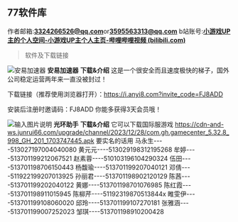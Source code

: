 ﻿## 77软件库
作者邮箱:**3324266526@qq.com**or**3595563313@qq.com**
b站账号:**[小游戏UP主的个人空间-小游戏UP主个人主页-哔哩哔哩视频 (bilibili.com)](https://space.bilibili.com/1354778588?spm_id_from=333.1007.0.0)**

> 软件及下载链接

![安易加速器
](/imgs/2024-01-31/ShMXsKb6HnO7B70u.png)
**安易加速器**
**下载&介绍**
这是一个很安全而且速度极快的梯子，国外公司稳定运营两年来一直没被封过！

下载链接（推荐使用浏览器打开）：https://i.anyi8.com?invite_code=FJ8ADD

安装后注册时邀请码：FJ8ADD 你能多获得3天会员哦！

![输入图片说明](/imgs/2024-01-31/V1Uy7kpVjQre8kLQ.png)
**光环助手**
**下载&介绍**
它可以下载国际服游戏
https://cdn-and-ws.junrui66.com/upgrade/channel/2023/12/28/com.gh.gamecenter_5.32.8_998_GH_201_1703747445.apk
要实名的话用
马永生----513027197004040080
黄元元----513029198312195268
牟婷----513701199212067521
赵素蓉----510103196104290324
伍田----513701198706150443
杨馥瑜----513701199207040121
邓倩----511922199207013925
孙丽君----513701198902120129
陈茜----513701199202040122
黄娜----513701198701076985
陈红霞----513701198911015945
陈柳芹----51192319870513844x
睢雯伊----513701199108060020
邱玲----513701199107270181
张雅涵----513701199007252023
邹琪----513701198910200428
